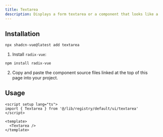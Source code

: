 ```yaml
---
title: Textarea
description: Displays a form textarea or a component that looks like a textarea.
---
```


<ComponentPreview name="TextareaDemo" /> 


## Installation

```bash
npx shadcn-vue@latest add textarea
```

<ManualInstall>

1. Install `radix-vue`:

```bash
npm install radix-vue
```

2. Copy and paste the component source files linked at the top of this page into your project.
</ManualInstall>

## Usage

```vue
<script setup lang="ts">
import { Textarea } from '@/lib/registry/default/ui/textarea'
</script>

<template>
  <Textarea />
</template>
```